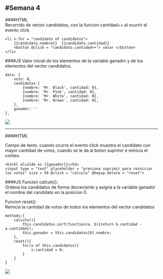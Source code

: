 #Semana 4
---   
    
####HTML   
Recorrido de vector candidatos, con la funcion cantidad++ al ocurrir el evento click.
   
	<li v-for = "candidato of candidatos">
        {{candidato.nombre}}  {{candidato.cantidad}} 
        <button @click = "candidato.cantidad++"> votar </button>
	</li>

####JS
Valor inicial de los elementos de la variable ganadro y de los elementos del vector candidatos.
   
	data: {
        voto: 0,
        candidatos:[
            {nombre: 'Mr. Black', cantidad: 0},
            {nombre: 'Mr. Pink', cantidad: 0},
            {nombre: 'Mr. White', cantidad: 0},
            {nombre: 'Mr. Brown', cantidad: 0},
        ],
        ganador: ''
    },

![](/Images/img1.jpg) 

***

####HTML
    
Campo de texto, cuando ocurre el evento click muestra el candidato con mayor cantidad de votos, cuando se le da al boton suprimir e reinicia el conteo.
    
	<h3>El alcalde es {{ganador}}</h3>
    <input type = "text" placeholder = "presiona suprimir para reiniciar los votos" size = 50 @click = "calculo" @keyup.delete = "reset">

####JS
Funcion calculo():   
Ordena los candidatos de forma decreciente y asigna a la variable ganador el nombre del candidato en la posicion 0.

Funcion reset():   
Reinicia la cantidad de votos de todos los elementos del vector candidatos
   
	methods:{
        calculo(){
            this.candidatos.sort(function(a, b){return b.cantidad - a.cantidad});
            this.ganador = this.candidatos[0].nombre;
        },
        reset(){
            for(x of this.candidatos){
                x.cantidad = 0;
            }
        }
    }

![](/Images/img2.jpg) 




